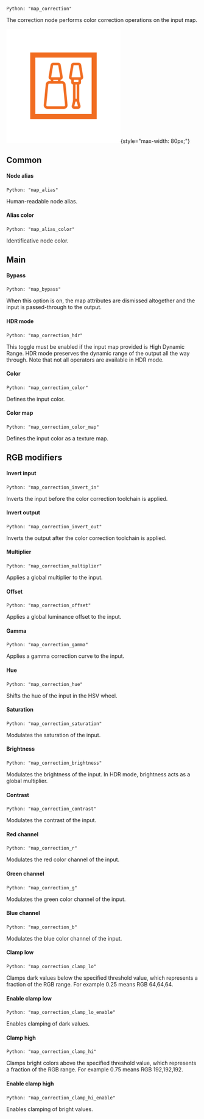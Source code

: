 `Python: "map_correction"`

The correction node performs color correction operations on the input map.

![Icon](map_correction_swatch.png "Icon"){style="max-width: 80px;"}

## Common

#### Node alias
`Python: "map_alias"`

Human-readable node alias.

#### Alias color
`Python: "map_alias_color"`

Identificative node color.

## Main

#### Bypass
`Python: "map_bypass"`

When this option is on, the map attributes are dismissed altogether and the input is passed-through to the output.

#### HDR mode
`Python: "map_correction_hdr"`

This toggle must be enabled if the input map provided is High Dynamic Range. HDR mode preserves the dynamic range of the output all the way through. Note that not all operators are available in HDR mode.

#### Color
`Python: "map_correction_color"`

Defines the input color.

#### Color map
`Python: "map_correction_color_map"`

Defines the input color as a texture map.

## RGB modifiers

#### Invert input
`Python: "map_correction_invert_in"`

Inverts the input before the color correction toolchain is applied.

#### Invert output
`Python: "map_correction_invert_out"`

Inverts the output after the color correction toolchain is applied.

#### Multiplier
`Python: "map_correction_multiplier"`

Applies a global multiplier to the input.

#### Offset
`Python: "map_correction_offset"`

Applies a global luminance offset to the input.

#### Gamma
`Python: "map_correction_gamma"`

Applies a gamma correction curve to the input.

#### Hue
`Python: "map_correction_hue"`

Shifts the hue of the input in the HSV wheel.

#### Saturation
`Python: "map_correction_saturation"`

Modulates the saturation of the input.

#### Brightness
`Python: "map_correction_brightness"`

Modulates the brightness of the input. In HDR mode, brightness acts as a global multiplier.

#### Contrast
`Python: "map_correction_contrast"`

Modulates the contrast of the input.

#### Red channel
`Python: "map_correction_r"`

Modulates the red color channel of the input.

#### Green channel
`Python: "map_correction_g"`

Modulates the green color channel of the input.

#### Blue channel
`Python: "map_correction_b"`

Modulates the blue color channel of the input.

#### Clamp low
`Python: "map_correction_clamp_lo"`

Clamps dark values below the specified threshold value, which represents a fraction of the RGB range. For example 0.25 means RGB 64,64,64.

#### Enable clamp low
`Python: "map_correction_clamp_lo_enable"`

Enables clamping of dark values.

#### Clamp high
`Python: "map_correction_clamp_hi"`

Clamps bright colors above the specified threshold value, which represents a fraction of the RGB range. For example 0.75 means RGB 192,192,192.

#### Enable clamp high
`Python: "map_correction_clamp_hi_enable"`

Enables clamping of bright values.

